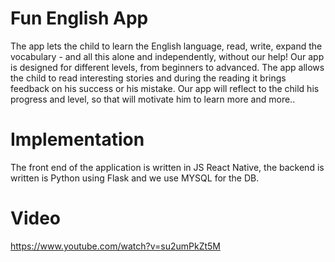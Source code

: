 # Fun English App

The app lets the child to learn the English language, read, write, expand the vocabulary - and all this alone and independently, without our help!
Our app is designed for different levels, from beginners to advanced.
The app allows the child to read interesting stories and during the reading it brings feedback on his success or his mistake.
Our app will reflect to the child his progress and level, so that will motivate him to learn more and more..

# Implementation

The front end of the application is written in JS React Native, the backend is written is Python using Flask and we use MYSQL for the DB.

# Video

https://www.youtube.com/watch?v=su2umPkZt5M
